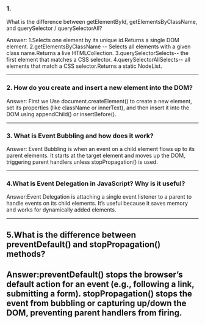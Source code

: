 
### 1.
What is the difference between getElementById, getElementsByClassName, and querySelector / querySelectorAll?

Answer:
1.Selects one element by its unique id.Returns a single DOM element. 
2.getElementsByClassName -- Selects all elements with a given class name.Returns a live HTMLCollection.
3.querySelectorSelects-- the first element that matches a CSS selector. 
4.querySelectorAllSelects-- all elements that match a CSS selector.Returns a static NodeList.

---

### 2. How do you create and insert a new element into the DOM?

Answer:
First we Use document.createElement() to create a new element, set its properties (like className or innerText), and then insert it into the DOM using appendChild() or insertBefore().

---

### 3. What is Event Bubbling and how does it work?
Answer:
Event Bubbling is when an event on a child element flows up to its parent elements.
It starts at the target element and moves up the DOM, triggering parent handlers unless stopPropagation() is used.

---

### 4.What is Event Delegation in JavaScript? Why is it useful?
Answer:Event Delegation is attaching a single event listener to a parent to handle events on its child elements.
It’s useful because it saves memory and works for dynamically added elements.


---

## 5.What is the difference between preventDefault() and stopPropagation() methods?
Answer:preventDefault() stops the browser’s default action for an event (e.g., following a link, submitting a form).
stopPropagation() stops the event from bubbling or capturing up/down the DOM, preventing parent handlers from firing.
---



